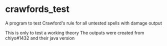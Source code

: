 # crawfords_test
A program to test Crawford's rule for all untested spells with damage output

This is only to test a working theory
The outputs were created from chiyo#1432 and their java version
